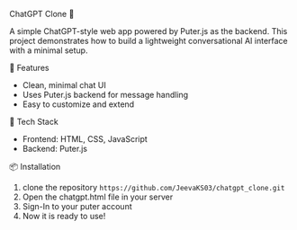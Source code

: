 ChatGPT Clone 🤖

A simple ChatGPT-style web app powered by Puter.js as the backend.
This project demonstrates how to build a lightweight conversational AI interface with a minimal setup.

🚀 Features
- Clean, minimal chat UI
- Uses Puter.js backend for message handling
- Easy to customize and extend

🧩 Tech Stack
- Frontend: HTML, CSS, JavaScript
- Backend: Puter.js

📦 Installation
1. clone the repository `https://github.com/JeevaKS03/chatgpt_clone.git`
2. Open the chatgpt.html file in your server
3. Sign-In to your puter account
4. Now it is ready to use!

